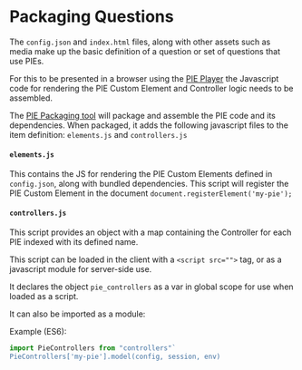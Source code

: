 # Packaging Questions

The `config.json` and `index.html` files, along with other assets such as media make up the basic definition of a question or set of questions that use PIEs.

For this to be presented in a browser using the [PIE Player](pie-player.md) the Javascript code for rendering the PIE Custom Element and Controller logic needs to be assembled.

The [PIE Packaging tool](packaging-tool.md) will package and assemble the PIE code and its dependencies. When packaged, it adds the following javascript files to the item definition: `elements.js` and `controllers.js`


#### `elements.js`

This contains the JS for rendering the PIE Custom Elements defined in `config.json`, along with bundled dependencies.
This script will register the PIE Custom Element in the document `document.registerElement('my-pie');`

#### `controllers.js`

This script provides an object with a map containing the Controller for each PIE indexed with its defined name.

This script can be loaded in the client with a `<script src="">` tag, or as a javascript module for server-side use.

It declares the object `pie_controllers` as a var in global scope for use when loaded as a script. 

It can also be imported as a module:

Example (ES6):

```javascript
import PieControllers from "controllers"`
PieControllers['my-pie'].model(config, session, env)
```

